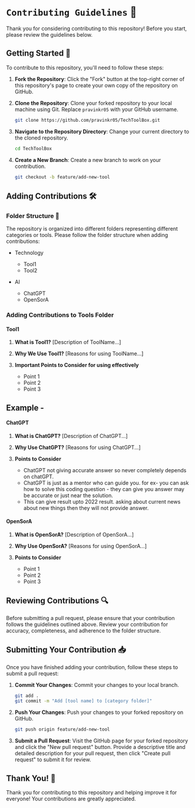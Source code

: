 

#  `Contributing Guidelines` 🚀

Thank you for considering contributing to this repository! Before you start, please review the guidelines below.

## Getting Started 🎉

To contribute to this repository, you'll need to follow these steps:

1. **Fork the Repository**: Click the "Fork" button at the top-right corner of this repository's page to create your own copy of the repository on GitHub.

2. **Clone the Repository**: Clone your forked repository to your local machine using Git. Replace `pravinkr05` with your GitHub username.

    ```bash
    git clone https://github.com/pravinkr05/TechToolBox.git
    ```

3. **Navigate to the Repository Directory**: Change your current directory to the cloned repository.

    ```bash
    cd TechToolBox
    ```

4. **Create a New Branch**: Create a new branch to work on your contribution.

    ```bash
    git checkout -b feature/add-new-tool
    ```

## Adding Contributions 🛠️

### Folder Structure 📂

The repository is organized into different folders representing different categories or tools. Please follow the folder structure when adding contributions:

* Technology
    * Tool1
    * Tool2
 
* AI
    * ChatGPT
    * OpenSorA
    

### Adding Contributions to Tools Folder

#### Tool1

1. **What is Tool1?**
   [Description of ToolName...]

2. **Why We Use Tool1?**
   [Reasons for using ToolName...]

3. **Important Points to Consider for using effectively**
   - Point 1
   - Point 2
   - Point 3
   
## Example -
#### ChatGPT

1. **What is ChatGPT?**
   [Description of ChatGPT...]

2. **Why Use ChatGPT?**
   [Reasons for using ChatGPT...]

3. **Points to Consider**
   - ChatGPT not giving accurate answer so never completely depends on chatGPT.
   - ChatGPT is just as a mentor who can guide you. for ex- you can ask how to solve this coding question - they can give you answer may be accurate or just near the solution.
   - This can give result upto 2022 result. asking about current news about new things then they will not provide answer.

#### OpenSorA

1. **What is OpenSorA?**
   [Description of OpenSorA...]

2. **Why Use OpenSorA?**
   [Reasons for using OpenSorA...]

3. **Points to Consider**
   - Point 1
   - Point 2
   - Point 3


## Reviewing Contributions 🔍

Before submitting a pull request, please ensure that your contribution follows the guidelines outlined above. Review your contribution for accuracy, completeness, and adherence to the folder structure.

## Submitting Your Contribution 📥

Once you have finished adding your contribution, follow these steps to submit a pull request:

1. **Commit Your Changes**: Commit your changes to your local branch.

    ```bash
    git add .
    git commit -m "Add [tool name] to [category folder]"
    ```

2. **Push Your Changes**: Push your changes to your forked repository on GitHub.

    ```bash
    git push origin feature/add-new-tool
    ```

3. **Submit a Pull Request**: Visit the GitHub page for your forked repository and click the "New pull request" button. Provide a descriptive title and detailed description for your pull request, then click "Create pull request" to submit it for review.

## Thank You! 🙏

Thank you for contributing to this repository and helping improve it for everyone! Your contributions are greatly appreciated.

